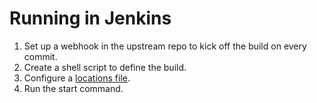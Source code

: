 <!--
# Copyright 2022, 2024 IBM Inc. All rights reserved
# SPDX-License-Identifier: Apache2.0
# Last updated: 2024-02-05
-->

# Running in Jenkins

1. Set up a webhook in the upstream repo to kick off the build on every commit.
1. Create a shell script to define the build.
1. Configure a [locations file](setup.md). 
1. Run the start command.

